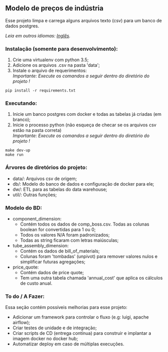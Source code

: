 ## Modelo de preços de indústria

Esse projeto limpa e carrega alguns arquivos texto (csv) para um banco de dados postgres.

*Leia em outros idiomas: [Inglês](README.md).*

### Instalação (somente para desenvolvimento):

1) Crie uma virtualenv com python 3.5;
1) Adicione os arquivos .csv na pasta 'data';
1) Instale o arquivo de requerimentos: \
_Importante: Execute os comandos a seguir dentro do diretório do projeto !_
```
pip install -r requirements.txt
```

### Executando:
 
1) Inicie um banco postgres com docker e todas as tabelas já criadas (em branco);
1) Inicie o processo python (não esqueça de checar se os arquivos csv estão na pasta correta) \
_Importante: Execute os comandos a seguir dentro do diretório do projeto !_
```
make dev-up
make run
```

### Árvores de diretórios do projeto:

- data/: Arquivos csv de origem;
- db/: Modelo do banco de dados e configuração de docker para ele;
- dw/: ETL para as tabelas do data warehouse;
- util/: Outras funções;

### Modelo do BD:

- component_dimension: 
	- Contém todos os dados de comp_boss.csv. Todas as colunas boolean for convertidas para 1 ou 0;
	- Todos os valores N/A foram padronizados;
	- Todas as string ficaram com letras maiúsculas;
- tube_assembly_dimension:
	- Contém os dados de bill_of_materials;
	- Colunas foram 'tombadas' (unpivot) para remover valores nulos e simplificar futuras agregações;
- price_quote:
	- Contém dados de price quote;
	- Tem uma outra tabela chamada 'annual_cost' que aplica os cálculos de custo anual.
	
### To do / A Fazer:
Essa seção contém possíveis melhorias para esse projeto:
- Adicionar um framework para controlar o fluxo (e.g: luigi, apache airflow);
- Criar testes de unidade e de integração;
- Criar scripts de CD (entrega contínua) para construir e implantar a imagem docker no docker hub;
- Automatizar deploy em caso de múltiplas execuções.